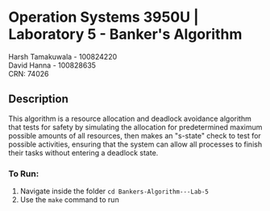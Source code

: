 # Operation Systems 3950U | Laboratory 5 - Banker's Algorithm
Harsh Tamakuwala - 100824220 <br>
David Hanna - 100828635 <br>
CRN: 74026 <br>

## Description
This algorithm is a resource allocation and deadlock avoidance algorithm that tests for safety by simulating the allocation for predetermined maximum possible amounts of all resources, then makes an "s-state" check to test for possible activities, ensuring that the system can allow all processes to finish their tasks without entering a deadlock state.

### To Run:
1. Navigate inside the folder `cd Bankers-Algorithm---Lab-5`
2. Use the `make` command to run

